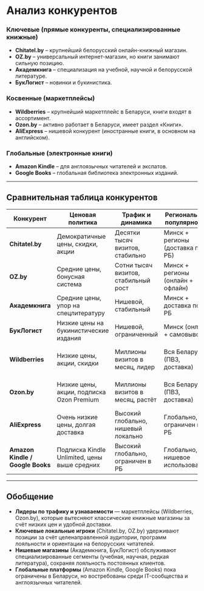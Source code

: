 # Анализ конкурентов

### Ключевые (прямые конкуренты, специализированные книжные)
- **Chitatel.by** – крупнейший белорусский онлайн-книжный магазин.  
- **OZ.by** – универсальный интернет-магазин, но книги занимают сильную позицию.  
- **Академкнига** – специализация на учебной, научной и белорусской литературе.  
- **БукЛогист** – новинки и букинистика.  

### Косвенные (маркетплейсы)
- **Wildberries** – крупнейший маркетплейс в Беларуси, книги входят в ассортимент.  
- **Ozon.by** – активно работает в Беларуси, имеет раздел «Книги».  
- **AliExpress** – нишевой конкурент (иностранные книги, в основном на английском).  

### Глобальные (электронные книги)
- **Amazon Kindle** – для англоязычных читателей и экспатов.  
- **Google Books** – глобальная библиотека электронных изданий.  

---

## Сравнительная таблица конкурентов

| Конкурент            | Ценовая политика                          | Трафик и динамика                  | Региональная популярность       | Каналы трафика                   | Портрет клиента                              |
|-----------------------|-------------------------------------------|------------------------------------|---------------------------------|----------------------------------|----------------------------------------------|
| **Chitatel.by**       | Демократичные цены, скидки, акции         | Десятки тысяч визитов, стабильно   | Минск + регионы (доставка по РБ)| SEO, соцсети, прямые заходы      | Студенты, семьи, активные читатели           |
| **OZ.by**             | Средние цены, бонусная система            | Сотни тысяч визитов, стабильный рост | Минск + регионы (онлайн + офлайн) | SEO, реклама, прямые заходы      | Широкая аудитория, студенты, родители        |
| **Академкнига**       | Средние цены, упор на спецлитературу      | Нишевой, стабильный                | Минск + доставка по РБ           | Лояльная аудитория, мероприятия  | Студенты, преподаватели, учёные              |
| **БукЛогист**         | Низкие цены на букинистические издания    | Нишевой, ограниченный              | Минск (онлайн + самовывоз)       | Сарафанное радио, соцсети        | Коллекционеры, любители редкостей            |
| **Wildberries**       | Низкие цены, акции, скидки                | Миллионы визитов в месяц, лидер    | Вся Беларусь (ПВЗ, доставка)     | Мобильные приложения, SEO, соцсети | Массовая аудитория, ищущая низкие цены       |
| **Ozon.by**           | Низкие цены, акции, подписка Ozon Premium | Миллионы визитов в месяц, растёт   | Вся Беларусь (ПВЗ, доставка)     | Мобильные приложения, SEO, реклама | Массовая аудитория, онлайн-покупатели        |
| **AliExpress**        | Очень низкие цены, долгая доставка        | Высокий глобально, нишевый локально | Глобально, ограничен в РБ        | SEO, встроенные рекомендации     | Молодёжь, англофилы, нишевые покупатели      |
| **Amazon Kindle / Google Books** | Подписка Kindle Unlimited, цены выше средних | Высокий глобально, ограничен в РБ | Глобально, нишевое использование | Приложение Kindle, SEO, рекомендации | Англоязычные пользователи, айтишники         |

---

## Обобщение

- **Лидеры по трафику и узнаваемости** — маркетплейсы (Wildberries, Ozon.by), которые вытесняют классические книжные магазины за счёт низких цен и удобной доставки.  
- **Ключевые локальные игроки** (Chitatel.by, OZ.by) удерживают позиции за счёт целенаправленной аудитории, программ лояльности и ориентации на белорусских читателей.  
- **Нишевые магазины** (Академкнига, БукЛогист) обслуживают специализированные сегменты (учебная, научная, редкая литература), сохраняя лояльность постоянных клиентов.  
- **Глобальные платформы** (Amazon Kindle, Google Books) пока ограничены в Беларуси, но востребованы среди IT-сообщества и англоязычных читателей.  
